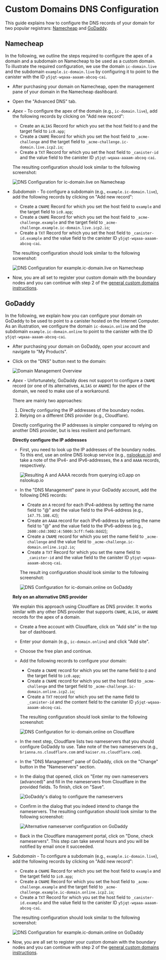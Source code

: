 # Custom Domains DNS Configuration

This guide explains how to configure the DNS records of your domain for two popular
registrars: [Namecheap](#namecheap) and [GoDaddy](#godaddy).

## Namecheap

In the following, we outline the steps required to configure the apex of a domain and
a subdomain on Namecheap to be used as a custom domain. To illustrate the required
configuration, we use the domain `ic-domain.live` and the subdomain `example.ic-domain.live`
by configuring it to point to the canister with the ID `y5jqt-wqaaa-aaaam-abcoq-cai`.

* After purchasing your domain on Namecheap, open the management pane of your
domain in the Namecheap dashboard.

* Open the "Advanced DNS" tab.

* _Apex_ - To configure the apex of the domain (e.g., `ic-domain.live`), add the following records by
clicking on "Add new record":
    * Create an `ALIAS` Record for which you set the host field to `@` and the target field to `ic0.app`;
    * Create a `CNAME` Record for which you set the host field to `_acme-challenge` and the target field to `_acme-challenge.ic-domain.live.icp2.io`;
    * Create a `TXT` Record for which you set the host field to `_canister-id` and the value field to the canister ID `y5jqt-wqaaa-aaaam-abcoq-cai`.

    The resulting configuration should look similar to the following screenshot:

    ![DNS Configuration for `ic-domain.live` on Namecheap](namecheap-apex.png)

* _Subdomain_ - To configure a subdomain (e.g., `example.ic-domain.live`), add the following records
by clicking on "Add new record":
    * Create a `CNAME` Record for which you set the host field to `example` and the target field to `ic0.app`;
    * Create a `CNAME` Record for which you set the host field to `_acme-challenge.example` and the target field to `_acme-challenge.example.ic-domain.live.icp2.io`;
    * Create a `TXT` Record for which you set the host field to `_canister-id.example` and the value field to the canister ID `y5jqt-wqaaa-aaaam-abcoq-cai`.

    The resulting configuration should look similar to the following screenshot:

    ![DNS Configuration for `example.ic-domain.live` on Namecheap](namecheap-subdomain.png)

* Now, you are all set to register your custom domain with the boundary nodes and
you can continue with step 2 of the [general custom domains instructions](../custom-domain.md#custom-domains-on-the-boundary-nodes).

## GoDaddy

In the following, we explain how you can configure your domain on GoDaddy to
be used to point to a canister hosted on the Internet Computer. As an illustration,
we configure the domain `ic-domain.online` and the subdomain `example.ic-domain.online`
to point to the canister with the ID `y5jqt-wqaaa-aaaam-abcoq-cai`.

* After purchasing your domain on GoDaddy, open your account and navigate to
"My Products".

* Click on the "DNS" button next to the domain:

    ![Domain Management Overview](godaddy-overview.png)

* _Apex_ - Unfortunately, GoDaddy does not support to configure a `CNAME` record
(or one of its alternatives, `ALIAS` or `ANAME`) for the apex of the domain, we need
to make use of a workaround.

    There are mainly two approaches:

    1. Directly configuring the IP addresses of the boundary nodes.
    1. Relying on a different DNS provider (e.g., Cloudflare).

    Directly configuring the IP addresses is simpler compared to relying on another
    DNS provider, but is less resilient and performant.

    __Directly configure the IP addresses__

    * First, you need to look up the IP addresses of the boundary nodes. To this
    end, use an online DNS lookup service (e.g., [nslookup.io](https://nsloopup.io))
    and take a note of the IPv4- and IPv6-addresses, the `A` and `AAAA` records, respectively.

        ![Resulting `A` and `AAAA` records from querying `ic0.app` on nslookup.io](nslookup-results.png)

    * In the "DNS Management" pane in your GoDaddy account, add the following DNS records:

        * Create an `A` record for each IPv4-address by setting the name field
        to "@" and the value field to the IPv4-address (e.g., `147.75.108.42`);
        * Create an `AAAA` record for each IPv6-address by setting the name field
        to "@" and the value field to the IPv6-address (e.g., `2600:c0d:3002:4:5000:3cff:fe6b:8dd2`);
        * Create a `CNAME` record for which you set the name field to `_acme-challenge` and the value field to `_acme-challenge.ic-domain.online.icp2.io`;
        * Create a `TXT` Record for which you set the name field to `_canister-id` and the value field to the canister ID `y5jqt-wqaaa-aaaam-abcoq-cai`.

        The result ing configuration should look similar to the following screenshot:

        ![DNS Configuration for `ic-domain.online` on GoDaddy](godaddy-apex-ips.png)

    __Rely on an alternative DNS provider__

    We explain this approach using Cloudflare as DNS provider. It works similar
    with any other DNS provider that supports `CNAME`, `ALIAS`, or `ANAME` records
    for the apex of a domain.

    * Create a free account with Cloudflare, click on "Add site" in the top bar of dashboard.

    * Enter your domain (e.g., `ic-domain.online`) and click "Add site".

    * Choose the free plan and continue.

    * Add the following records to configure your domain:
        * Create a `CNAME` record for which you set the name field to `@` and the
        target field to `ic0.app`;
        * Create a `CNAME` record for which you set the host field to `_acme-challenge` and the target field to `_acme-challenge.ic-domain.online.icp2.io`;
        * Create a `TXT` record for which you set the name field to `_canister-id` and the content field to the canister ID `y5jqt-wqaaa-aaaam-abcoq-cai`.

        The resulting configuration should look similar to the following screenshot:

        ![DNS Configuration for `ic-domain.online` on Cloudflare](cloudflare-apex.png)

    * In the next step, Cloudflare lists two nameservers that you should configure
    GoDaddy to use. Take note of the two nameservers (e.g., `brianna.ns.cloudflare.com` and `kaiser.ns.cloudflare.com`).

    * In the "DNS Management" pane of GoDaddy, click on the "Change" button in
    the "Nameservers" section.

    * In the dialog that opened, click on "Enter my own nameservers (advanced)" and
    fill in the nameservers from Cloudflare in the provided fields. To finish, click on "Save".

        ![GoDaddy's dialog to configure the nameservers](godaddy-ns-dialog.png)

    * Confirm in the dialog that you indeed intend to change the nameservers.
    The resulting configuration should look similar to the following screenshot:

        ![Alternative nameserver configuration on GoDaddy](godaddy-ns-configured.png)

    * Back in the Cloudflare management portal, click on "Done, check nameservers".
    This step can take several hours and you will be notified by email once it
    succeeded.

* _Subdomain_ - To configure a subdomain (e.g., `example.ic-domain.live`), add the following records
by clicking on "Add new record":
    * Create a `CNAME` Record for which you set the host field to `example` and the target field to `ic0.app`;
    * Create a `CNAME` Record for which you set the host field to `_acme-challenge.example` and the target field to `_acme-challenge.example.ic-domain.online.icp2.io`;
    * Create a `TXT` Record for which you set the host field to `_canister-id.example` and the value field to the canister ID `y5jqt-wqaaa-aaaam-abcoq-cai`.

    The resulting configuration should look similar to the following screenshot:

    ![DNS Configuration for `example.ic-domain.online` on GoDaddy](godaddy-subdomain.png)

* Now, you are all set to register your custom domain with the boundary nodes and
you can continue with step 2 of the [general custom domains instructions](../custom-domain.md#custom-domains-on-the-boundary-nodes).
